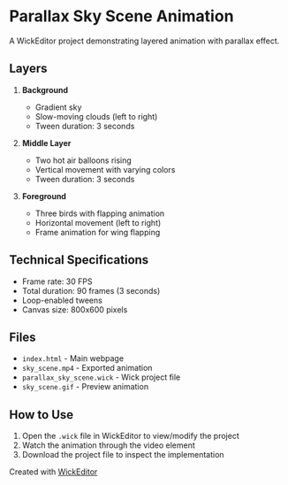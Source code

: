 # Parallax Sky Scene Animation

A WickEditor project demonstrating layered animation with parallax effect.

## Layers

1. **Background**
   - Gradient sky
   - Slow-moving clouds (left to right)
   - Tween duration: 3 seconds

2. **Middle Layer**
   - Two hot air balloons rising
   - Vertical movement with varying colors
   - Tween duration: 3 seconds

3. **Foreground**
   - Three birds with flapping animation
   - Horizontal movement (left to right)
   - Frame animation for wing flapping

## Technical Specifications
- Frame rate: 30 FPS
- Total duration: 90 frames (3 seconds)
- Loop-enabled tweens
- Canvas size: 800x600 pixels

## Files
- `index.html` - Main webpage
- `sky_scene.mp4` - Exported animation
- `parallax_sky_scene.wick` - Wick project file
- `sky_scene.gif` - Preview animation

## How to Use
1. Open the `.wick` file in WickEditor to view/modify the project
2. Watch the animation through the video element
3. Download the project file to inspect the implementation

Created with [WickEditor](https://www.wickeditor.com/)
